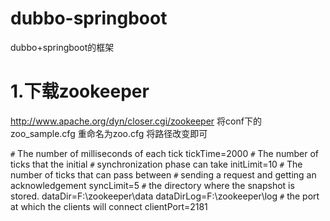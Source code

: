 # dubbo-springboot
dubbo+springboot的框架

# 1.下载zookeeper
http://www.apache.org/dyn/closer.cgi/zookeeper
将conf下的zoo_sample.cfg 重命名为zoo.cfg 
将路径改变即可

`#` The number of milliseconds of each tick
tickTime=2000
`#` The number of ticks that the initial 
`#` synchronization phase can take
initLimit=10
`#` The number of ticks that can pass between 
`#` sending a request and getting an acknowledgement
syncLimit=5
`#` the directory where the snapshot is stored.
dataDir=F:\\zookeeper\\data
dataDirLog=F:\\zookeeper\\log
`#` the port at which the clients will connect
clientPort=2181

